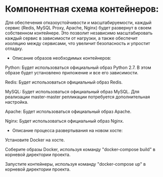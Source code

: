 # Компонентная схема контейнеров:

Для обеспечения отказоустойчивости и масштабируемости, каждый сервис (Redis, MySQL Proxy, Apache, Nginx) будет развернут в своем собственном контейнере. Это позволит независимо масштабировать каждый сервис в зависимости от нагрузки, а также обеспечит изоляцию между сервисами, что увеличит безопасность и упростит отладку.

+ Описание образов необходимых контейнеров:

Python: Будет использоваться официальный образ Python 2.7. В этом образе будет установлено приложение и все его зависимости.

Redis: Будет использоваться официальный образ Redis.

MySQL: Будет использоваться официальный образ MySQL. Для реализации master-master репликации потребуется дополнительная настройка.

Apache: Будет использоваться официальный образ Apache.

Nginx: Будет использоваться официальный образ Nginx.

+ Описание процесса развертывания на новом хосте:

Установите Docker на хосте.

Соберите образы Docker, используя команду "docker-compose build" в корневой директории проекта.

Запустите контейнеры, используя команду "docker-compose up" в корневой директории проекта.